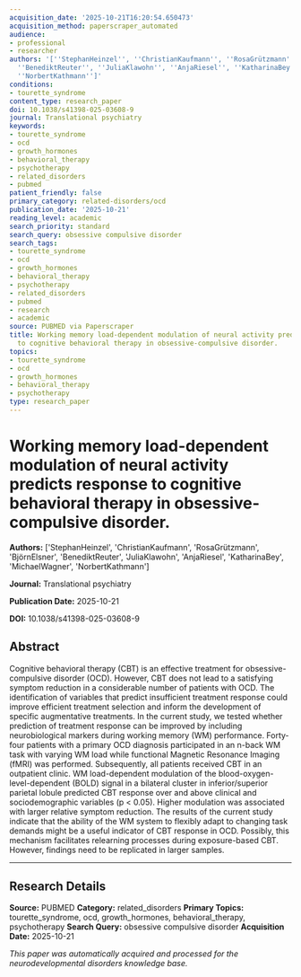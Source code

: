 ```yaml
---
acquisition_date: '2025-10-21T16:20:54.650473'
acquisition_method: paperscraper_automated
audience:
- professional
- researcher
authors: '[''StephanHeinzel'', ''ChristianKaufmann'', ''RosaGrützmann'', ''BjörnElsner'',
  ''BenediktReuter'', ''JuliaKlawohn'', ''AnjaRiesel'', ''KatharinaBey'', ''MichaelWagner'',
  ''NorbertKathmann'']'
conditions:
- tourette_syndrome
content_type: research_paper
doi: 10.1038/s41398-025-03608-9
journal: Translational psychiatry
keywords:
- tourette_syndrome
- ocd
- growth_hormones
- behavioral_therapy
- psychotherapy
- related_disorders
- pubmed
patient_friendly: false
primary_category: related-disorders/ocd
publication_date: '2025-10-21'
reading_level: academic
search_priority: standard
search_query: obsessive compulsive disorder
search_tags:
- tourette_syndrome
- ocd
- growth_hormones
- behavioral_therapy
- psychotherapy
- related_disorders
- pubmed
- research
- academic
source: PUBMED via Paperscraper
title: Working memory load-dependent modulation of neural activity predicts response
  to cognitive behavioral therapy in obsessive-compulsive disorder.
topics:
- tourette_syndrome
- ocd
- growth_hormones
- behavioral_therapy
- psychotherapy
type: research_paper
---
```


# Working memory load-dependent modulation of neural activity predicts response to cognitive behavioral therapy in obsessive-compulsive disorder.

**Authors:** ['StephanHeinzel', 'ChristianKaufmann', 'RosaGrützmann', 'BjörnElsner', 'BenediktReuter', 'JuliaKlawohn', 'AnjaRiesel', 'KatharinaBey', 'MichaelWagner', 'NorbertKathmann']

**Journal:** Translational psychiatry

**Publication Date:** 2025-10-21

**DOI:** 10.1038/s41398-025-03608-9

## Abstract

Cognitive behavioral therapy (CBT) is an effective treatment for obsessive-compulsive disorder (OCD). However, CBT does not lead to a satisfying symptom reduction in a considerable number of patients with OCD. The identification of variables that predict insufficient treatment response could improve efficient treatment selection and inform the development of specific augmentative treatments. In the current study, we tested whether prediction of treatment response can be improved by including neurobiological markers during working memory (WM) performance. Forty-four patients with a primary OCD diagnosis participated in an n-back WM task with varying WM load while functional Magnetic Resonance Imaging (fMRI) was performed. Subsequently, all patients received CBT in an outpatient clinic. WM load-dependent modulation of the blood-oxygen-level-dependent (BOLD) signal in a bilateral cluster in inferior/superior parietal lobule predicted CBT response over and above clinical and sociodemographic variables (p < 0.05). Higher modulation was associated with larger relative symptom reduction. The results of the current study indicate that the ability of the WM system to flexibly adapt to changing task demands might be a useful indicator of CBT response in OCD. Possibly, this mechanism facilitates relearning processes during exposure-based CBT. However, findings need to be replicated in larger samples.

---

## Research Details

**Source:** PUBMED
**Category:** related_disorders
**Primary Topics:** tourette_syndrome, ocd, growth_hormones, behavioral_therapy, psychotherapy
**Search Query:** obsessive compulsive disorder
**Acquisition Date:** 2025-10-21

*This paper was automatically acquired and processed for the neurodevelopmental disorders knowledge base.*

